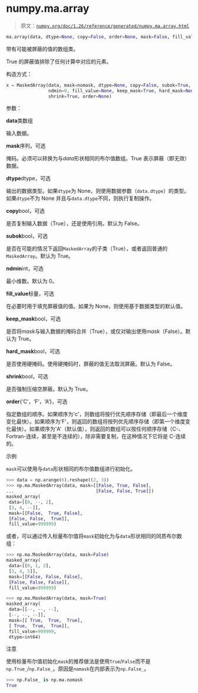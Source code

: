 # numpy.ma.array

> 原文：[`numpy.org/doc/1.26/reference/generated/numpy.ma.array.html`](https://numpy.org/doc/1.26/reference/generated/numpy.ma.array.html)

```py
ma.array(data, dtype=None, copy=False, order=None, mask=False, fill_value=None, keep_mask=True, hard_mask=False, shrink=True, subok=True, ndmin=0)
```

带有可能被屏蔽的值的数组类。

True 的屏蔽值排除了任何计算中对应的元素。

构造方式：

```py
x = MaskedArray(data, mask=nomask, dtype=None, copy=False, subok=True,
                ndmin=0, fill_value=None, keep_mask=True, hard_mask=None,
                shrink=True, order=None) 
```

参数：

**data**类数组

输入数据。

**mask**序列，可选

掩码。必须可以转换为与*data*形状相同的布尔值数组。True 表示屏蔽（即无效）数据。

**dtype**dtype，可选

输出的数据类型。如果`dtype`为 None，则使用数据参数（`data.dtype`）的类型。如果`dtype`不为 None 并且与`data.dtype`不同，则执行复制操作。

**copy**bool，可选

是否复制输入数据（True），还是使用引用。默认为 False。

**subok**bool，可选

是否在可能的情况下返回`MaskedArray`的子类（True），或者返回普通的`MaskedArray`。默认为 True。

**ndmin**int，可选

最小维数。默认为 0。

**fill_value**标量，可选

在必要时用于填充屏蔽值的值。如果为 None，则使用基于数据类型的默认值。

**keep_mask**bool，可选

是否将*mask*与输入数据的掩码合并（True），或仅对输出使用*mask*（False）。默认为 True。

**hard_mask**bool，可选

是否使用硬掩码。使用硬掩码时，屏蔽的值无法取消屏蔽。默认为 False。

**shrink**bool，可选

是否强制压缩空屏蔽。默认为 True。

**order**{‘C’，‘F’，‘A’}，可选

指定数组的顺序。如果顺序为'c'，则数组将按行优先顺序存储（即最后一个维度变化最快）。如果顺序为'F'，则返回的数组将按列优先顺序存储（即第一个维度变化最快）。如果顺序为'A'（默认值），则返回的数组可以按任何顺序存储（C-、Fortran-连续，甚至是不连续的），除非需要复制，在这种情况下它将是 C-连续的。

示例

`mask`可以使用与`data`形状相同的布尔值数组进行初始化。

```py
>>> data = np.arange(6).reshape((2, 3))
>>> np.ma.MaskedArray(data, mask=[[False, True, False],
...                               [False, False, True]])
masked_array(
 data=[[0, --, 2],
 [3, 4, --]],
 mask=[[False,  True, False],
 [False, False,  True]],
 fill_value=999999) 
```

或者，可以通过传入标量布尔值将`mask`初始化为与`data`形状相同的同质布尔数组：

```py
>>> np.ma.MaskedArray(data, mask=False)
masked_array(
 data=[[0, 1, 2],
 [3, 4, 5]],
 mask=[[False, False, False],
 [False, False, False]],
 fill_value=999999) 
```

```py
>>> np.ma.MaskedArray(data, mask=True)
masked_array(
 data=[[--, --, --],
 [--, --, --]],
 mask=[[ True,  True,  True],
 [ True,  True,  True]],
 fill_value=999999,
 dtype=int64) 
```

注意

使用标量布尔值初始化`mask`的推荐做法是使用`True`/`False`而不是`np.True_`/`np.False_`。原因是`nomask`在内部表示为`np.False_`。

```py
>>> np.False_ is np.ma.nomask
True 
```
